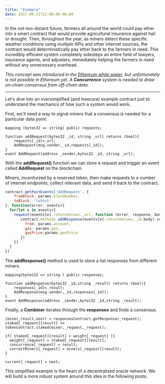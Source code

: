 ```yaml
---
title: "Example"
date: 2017-09-21T22:00:00-06:00
---
```


In the not-too-distant future, farmers all around the world could pay ether into a smart contract that would provide agricultural insurance against hail or drought. Then, throughout the year, as miners detect these specific weather conditions using multiple APIs and other internet sources, the contract would deterministically pay ether back to the farmers in need. This incredibly efficient system completely sidesteps an entire field of lawyers, insurance agents, and adjusters, immediately helping the farmers in need without any unnecessary overhead.

<i>This concept was introduced in the <a href="https://github.com/ethereum/wiki/wiki/White-Paper" target="_blank">Ethereum white paper</a>, but unfortunately is not possible in Ethereum yet. A **Concurrence** system is needed to draw on-chain consensus from off-chain data.</i>

-------------------------------------------------------

Let's dive into an oversimplified (and insecure) example contract just to understand the mechanics of how such a system would work.

First, we'll need a way to signal miners that a consensus is needed for a particular data point:
```
mapping (bytes32 => string) public requests;

function addRequest(bytes32 _id, string _url) returns (bool){
    requests[_id]=_url;
    AddRequest(msg.sender,_id,requests[_id]);
}
event AddRequest(address _sender,bytes32 _id, string _url);
```

With the **addRequest()** function we can store a request and trigger an event called **AddRequest** on the blockchain.

Miners, incentivized by a reserved token, then make requests to a number of internet endpoints, collect relevant data, and send it back to the contract.
```javascript
contract.getPastEvents('AddRequest', {
    fromBlock: params.blockNumber,
    toBlock: 'latest'
}, function(error, events){
  for(let e in events){
    request(events[e].returnValues._url, function (error, response, body) {
       contract.methods.addResponse(events[e].returnValues._id,body).send({
         from: params.account,
         gas: params.gas,
         gasPrice:params.gasPrice
       })
    })
  }
})
```

The **addResponse()** method is used to store a list responses from different miners.
```
mapping(bytes32 => string ) public responses;

function addResponse(bytes32 _id,string _result) returns (bool){
    responses[_id]=_result;
    AddResponse(msg.sender,_id,responses[_id]);
}
event AddResponse(address _sender,bytes32 _id,string _result);
```

Finally, a **Combiner** iterates through the **responses** and finds a consensus.

```
(miner,result,next) = responsesContract.getResponse(_request);
staked[_request][result] += tokenContract.staked(miner,_request,_request);

if( staked[_request][result] > weight[_request] ){
  weight[_request] = staked[_request][result];
  concurrence[_request] = result;
  correctMiners[_request] = miners[_request][result];
}

current[_request] = next;
```


This simplified example is the heart of a decentralized oracle network. We will build a more robust system around this idea in the following posts.

